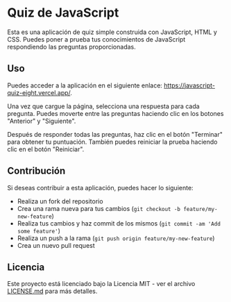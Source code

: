 <!DOCTYPE html>
<html lang="es">
  <head>
    <meta charset="UTF-8">
  </head>
  <body>
    <h1>Quiz de JavaScript</h1>
    <p>Esta es una aplicación de quiz simple construida con JavaScript, HTML y CSS. Puedes poner a prueba tus conocimientos de JavaScript respondiendo las preguntas proporcionadas.</p>
    <h2>Uso</h2>
    <p>Puedes acceder a la aplicación en el siguiente enlace: <a href="https://javascript-quiz-eight.vercel.app/">https://javascript-quiz-eight.vercel.app/</a>.</p>
    <p>Una vez que cargue la página, selecciona una respuesta para cada pregunta. Puedes moverte entre las preguntas haciendo clic en los botones "Anterior" y "Siguiente".</p>
    <p>Después de responder todas las preguntas, haz clic en el botón "Terminar" para obtener tu puntuación. También puedes reiniciar la prueba haciendo clic en el botón "Reiniciar".</p>
    <h2>Contribución</h2>
    <p>Si deseas contribuir a esta aplicación, puedes hacer lo siguiente:</p>
    <ul>
      <li>Realiza un fork del repositorio</li>
      <li>Crea una rama nueva para tus cambios (<code>git checkout -b feature/my-new-feature</code>)</li>
      <li>Realiza tus cambios y haz commit de los mismos (<code>git commit -am 'Add some feature'</code>)</li>
      <li>Realiza un push a la rama (<code>git push origin feature/my-new-feature</code>)</li>
      <li>Crea un nuevo pull request</li>
    </ul>
    <h2>Licencia</h2>
    <p>Este proyecto está licenciado bajo la Licencia MIT - ver el archivo <a href="LICENSE.md">LICENSE.md</a> para más detalles.</p>
  </body>
</html>
